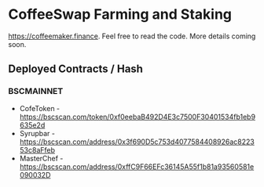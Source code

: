 # CoffeeSwap Farming and Staking

https://coffeemaker.finance. Feel free to read the code. More details coming soon.

## Deployed Contracts / Hash

### BSCMAINNET

- CofeToken - https://bscscan.com/token/0xf0eebaB492D4E3c7500F30401534fb1eb9635e2d
- Syrupbar - https://bscscan.com/address/0x3f690D5c753d4077584408926ac822353c8aFfeb
- MasterChef - https://bscscan.com/address/0xffC9F66EFc36145A55f1b81a93560581e090032D
